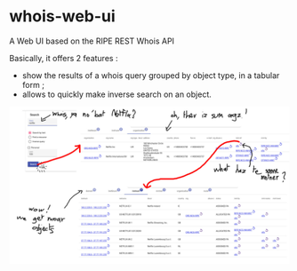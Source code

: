 # whois-web-ui
A Web UI based on the RIPE REST Whois API

Basically, it offers 2 features :

  * show the results of a whois query grouped by object type, in a tabular form ;
  * allows to quickly make inverse search on an object.

![Documentation](documentation.jpg)
